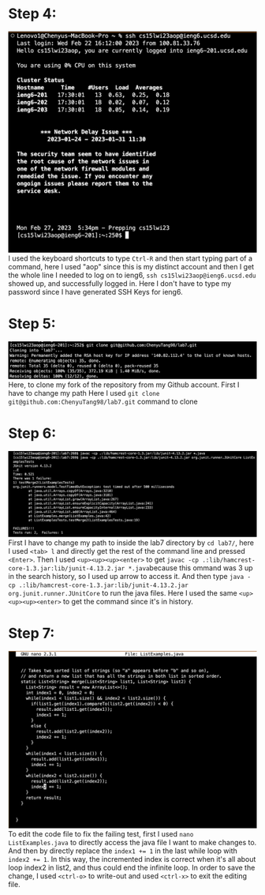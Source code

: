 # Step 4:
![Image](4-1.png)
I used the keyboard shortcuts to type `Ctrl-R` and then start typing part of a command, here I used "aop" since this is my distinct account and then I get the whole line I needed to log on to ieng6, `ssh cs15lwi23aop@ieng6.ucsd.edu` showed up, and successfully logged in. Here I don't have to type my password since I have generated SSH Keys for ieng6.
# Step 5:
![Image](4-2.png)
Here, to clone my fork of the repository from my Github account. First I have to change my path Here I used `git clone git@github.com:ChenyuTang98/lab7.git` command to clone 
# Step 6:
![Image](4-3.png)
First I have to change my path to inside the lab7 directory by `cd lab7/`, here I used `<tab> l` and directly get the rest of the command line and pressed `<Enter>`. Then I used `<up><up><up><enter>` to get `javac -cp .:lib/hamcrest-core-1.3.jar:lib/junit-4.13.2.jar *.java`because this ommand was 3 up in the search history, so I used up arrow to access it. And then type `java -cp .:lib/hamcrest-core-1.3.jar:lib/junit-4.13.2.jar org.junit.runner.JUnitCore` to run the java files. Here I used the same `<up><up><up><enter>` to get the command since it's in history.
# Step 7:
![Image](4-4.png)
To edit the code file to fix the failing test, first I used `nano ListExamples.java` to directly access the java file I want to make changes to. And then by directly replace the `index1 += 1` in the last while loop with `index2 += 1`. In this way, the incremented index is correct when it's all about loop index2 in list2, and thus could end the infinite loop. In order to save the change, I used `<ctrl-o>` to write-out and used `<ctrl-x>` to exit the editing file.
